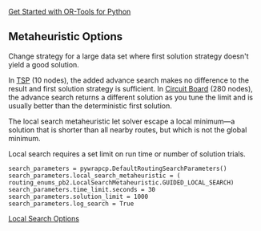 <a href="https://developers.google.com/optimization/introduction/python">Get Started with OR-Tools for Python</a>

## Metaheuristic Options

Change strategy for a large data set where first solution strategy doesn't yield a good solution.

In [TSP](travelling_sales_man.py) (10 nodes), the added advance search makes no difference to the result and first solution strategy is sufficient. In [Circuit Board](circuit_board.py) (280 nodes), the advance search returns a different solution as you tune the limit and is usually better than the deterministic first solution.

The local search metaheuristic let solver escape a local minimum—a solution that is shorter than all nearby routes, but which is not the global minimum.

Local search requires a set limit on run time or number of solution trials.

```
search_parameters = pywrapcp.DefaultRoutingSearchParameters()
search_parameters.local_search_metaheuristic = (
routing_enums_pb2.LocalSearchMetaheuristic.GUIDED_LOCAL_SEARCH)
search_parameters.time_limit.seconds = 30
search_parameters.solution_limit = 1000
search_parameters.log_search = True
```

<a href="https://developers.google.com/optimization/routing/routing_options#local_search_options"> Local Search Options </a>
